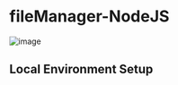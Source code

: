 # fileManager-NodeJS
![image](https://github.com/futoid/fileManager-NodeJS/assets/65010518/77416e41-1b5b-44f5-9622-7ea9a320f133)
## Local Environment Setup
